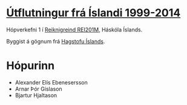 # [Útflutningur frá Íslandi 1999-2014](https://notendur.hi.is/~aee11/reiknigreind-hv1/)

Hópverkefni 1 í [Reiknigreind REI201M](https://ugla.hi.is/kennsluskra/khi.php?tab=nam&chapter=namskeid&id=08726220130), Háskóla Íslands.

Byggist á gögnum frá [Hagstofu Íslands](http://hagstofan.is/).

# Hópurinn
* Alexander Elís Ebenesersson
* Arnar Þór Gíslason
* Bjartur Hjaltason